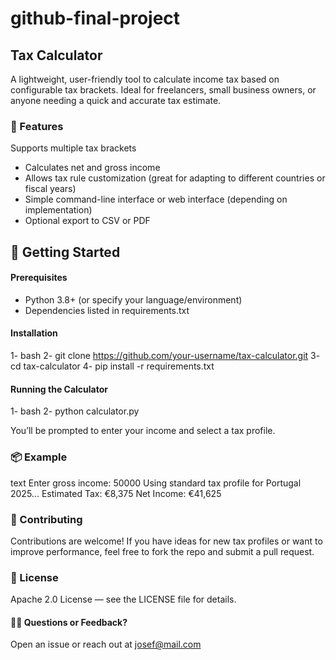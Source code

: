 # github-final-project

## Tax Calculator
A lightweight, user-friendly tool to calculate income tax based on configurable tax brackets. Ideal for freelancers, small business owners, or anyone needing a quick and accurate tax estimate.

 ### 🔧 Features
Supports multiple tax brackets

- Calculates net and gross income
- Allows tax rule customization (great for adapting to different countries or fiscal years)
- Simple command-line interface or web interface (depending on implementation)
- Optional export to CSV or PDF

## 🚀 Getting Started
#### Prerequisites
- Python 3.8+ (or specify your language/environment)
- Dependencies listed in requirements.txt

#### Installation
1- bash
2- git clone https://github.com/your-username/tax-calculator.git
3- cd tax-calculator
4- pip install -r requirements.txt

#### Running the Calculator
1- bash
2- python calculator.py

You’ll be prompted to enter your income and select a tax profile.

### 📦 Example
text
Enter gross income: 50000
Using standard tax profile for Portugal 2025...
Estimated Tax: €8,375
Net Income: €41,625

### 🤝 Contributing
Contributions are welcome! If you have ideas for new tax profiles or want to improve performance, feel free to fork the repo and submit a pull request.

### 📝 License
Apache 2.0 License — see the LICENSE file for details.

#### 🙋‍♂️ Questions or Feedback?
Open an issue or reach out at josef@mail.com
